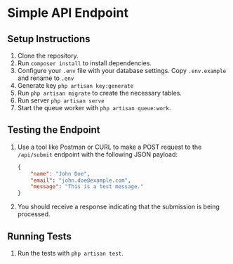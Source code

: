 # Simple API Endpoint

## Setup Instructions

1. Clone the repository.
2. Run `composer install` to install dependencies.
3. Configure your `.env` file with your database settings. Copy `.env.example` and rename to `.env`
4. Generate key `php artisan key:generate`
5. Run `php artisan migrate` to create the necessary tables.
6. Run server `php artisan serve`
7. Start the queue worker with `php artisan queue:work`.

## Testing the Endpoint

1. Use a tool like Postman or CURL to make a POST request to the `/api/submit` endpoint with the following JSON payload:
    ```json
    {
        "name": "John Doe",
        "email": "john.doe@example.com",
        "message": "This is a test message."
    }
    ```

2. You should receive a response indicating that the submission is being processed.

## Running Tests

1. Run the tests with `php artisan test`.